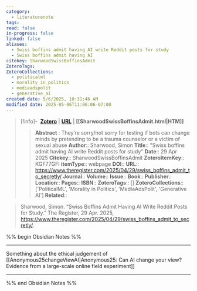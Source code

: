 ```yaml
---
category:
  - literaturenote
tags: 
read: false
in-progress: false
linked: false
aliases:
  - Swiss boffins admit having AI write Reddit posts for study
  - Swiss boffins admit having AI
citekey: SharwoodSwissBoffinsAdmit
ZoteroTags: 
ZoteroCollections:
  - politicalml
  - morality_in_politics
  - mediaadspolit
  - generative_ai
created date: 5/6/2025, 10:31:46 AM
modified date: 2025-05-06T11:06:06-07:00
---
```


> [!info]- &nbsp;[**Zotero**](zotero://select/library/items/KGF77GFI)  | [**URL**](https://www.theregister.com/2025/04/29/swiss_boffins_admit_to_secretly/) | **[[SharwoodSwissBoffinsAdmit.html|HTM]]**
>> **Abstract**
> : They’re sorry/not sorry for testing if bots can change minds by pretending to be a trauma counselor or a victim of sexual abuse
> > **Author**:: Sharwood, Simon
> **Title**:: "Swiss boffins admit having AI write Reddit posts for study"
> **Date**:: 29 Apr 2025
> **Citekey**:: SharwoodSwissBoffinsAdmit
> **ZoteroItemKey**:: KGF77GFI
> **itemType**:: webpage
> **DOI**:: 
> **URL**:: https://www.theregister.com/2025/04/29/swiss_boffins_admit_to_secretly/
> **Journal**:: 
> **Volume**:: 
> **Issue**:: 
> **Book**:: 
> **Publisher**:: 
> **Location**:: 
> **Pages**:: 
> **ISBN**:: 
> **ZoteroTags**:: []
> **ZoteroCollections**:: ['PoliticalML', 'Morality in Politics', 'MediaAdsPolit', 'Generative AI']
> **Related**::

>  Sharwood, Simon. “Swiss Boffins Admit Having AI Write Reddit Posts for Study.” The Register, 29 Apr. 2025, https://www.theregister.com/2025/04/29/swiss_boffins_admit_to_secretly/.

%% begin Obsidian Notes %%
___
Something about the ethical judgement of [[Anonymous25changeViewAI|Anonymous25: Can AI change your view? Evidence from a large-scale online field experiment]] 
___
%% end Obsidian Notes %%
